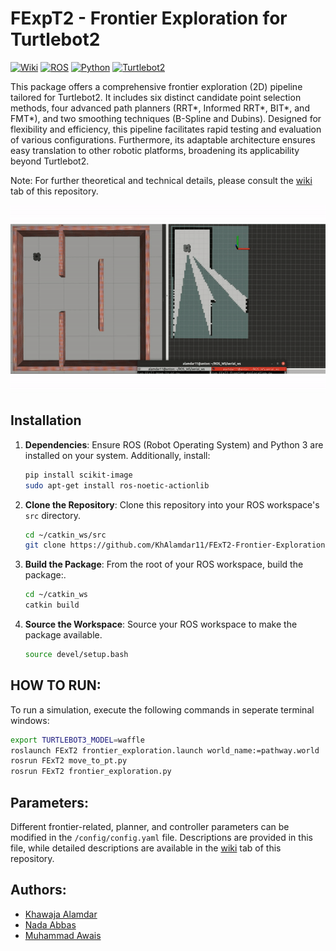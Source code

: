 ﻿# FExpT2 - Frontier Exploration for Turtlebot2

[![Wiki](https://img.shields.io/badge/Wiki-Documentation-blue.svg)](https://github.com/KhAlamdar11/FExT2-Frontier-Exploration-for-Turtlebot/wiki)
[![ROS](https://img.shields.io/badge/ROS-Noetic%20or%20later-blue.svg)](http://wiki.ros.org/ROS/Installation)
[![Python](https://img.shields.io/badge/Python-3.7%20or%20later-blue.svg)](https://www.python.org/downloads/)
[![Turtlebot2](https://img.shields.io/badge/Turtlebot2-supported-green.svg)](http://www.turtlebot.com/turtlebot2/)


This package offers a comprehensive frontier exploration (2D) pipeline tailored for Turtlebot2. It includes six distinct candidate point selection methods, four advanced path planners (RRT*, Informed RRT*, BIT*, and FMT*), and two smoothing techniques (B-Spline and Dubins). Designed for flexibility and efficiency, this pipeline facilitates rapid testing and evaluation of various configurations. Furthermore, its adaptable architecture ensures easy translation to other robotic platforms, broadening its applicability beyond Turtlebot2.

Note: For further theoretical and technical details, please consult the [wiki](https://github.com/KhAlamdar11/FExT2-Frontier-Exploration-for-Turtlebot/wiki) tab of this repository.

<div align="center">
    <img src="/media/animation.gif" alt="testing" height="300">
</div>

## Installation

1. **Dependencies**: Ensure ROS (Robot Operating System) and Python 3 are installed on your system. Additionally, install:

    ```bash
    pip install scikit-image
    sudo apt-get install ros-noetic-actionlib
    ```

2. **Clone the Repository**: Clone this repository into your ROS workspace's `src` directory.
   ```bash
   cd ~/catkin_ws/src
   git clone https://github.com/KhAlamdar11/FExT2-Frontier-Exploration-for-Turtlebot.git
   ```

3. **Build the Package**: From the root of your ROS workspace, build the package:.
   ```bash
   cd ~/catkin_ws
   catkin build
   ```

4. **Source the Workspace**: Source your ROS workspace to make the package available.
   ```bash
   source devel/setup.bash
   ```


## HOW TO RUN:

To run a simulation, execute the following commands in seperate terminal windows:

```bash
export TURTLEBOT3_MODEL=waffle
roslaunch FExT2 frontier_exploration.launch world_name:=pathway.world
rosrun FExT2 move_to_pt.py
rosrun FExT2 frontier_exploration.py
```

## Parameters:

Different frontier-related, planner, and controller parameters can be modified in the ```/config/config.yaml``` file. Descriptions are provided in this file, while detailed descriptions are available in the [wiki](https://github.com/KhAlamdar11/FExT2-Frontier-Exploration-for-Turtlebot/wiki) tab of this repository.


## Authors:

- [Khawaja Alamdar](https://github.com/KhAlamdar11)
- [Nada Abbas](https://github.com/NadaAbbas444)
- [Muhammad Awais](https://github.com/Muhammad0312)

